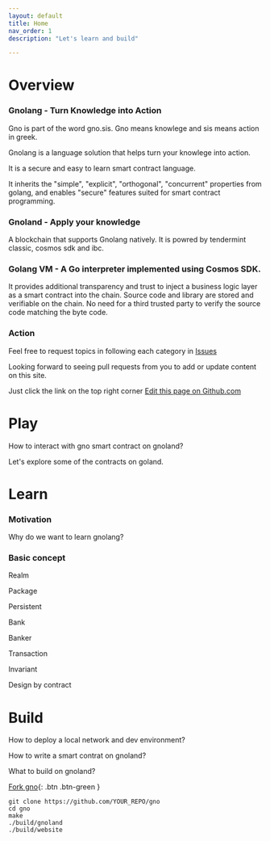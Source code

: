 ```yaml
---
layout: default
title: Home
nav_order: 1
description: "Let's learn and build"

---
```




# Overview


### Gnolang - Turn Knowledge into Action

Gno is part of the word gno.sis. Gno means knowlege and sis means action in greek. 

Gnolang is a language solution that helps turn your knowlege into action. 

It is a secure and easy to learn smart contract language.

It inherits the "simple", "explicit", "orthogonal", "concurrent" properties from golang, and enables "secure" features suited for smart contract programming. 

### Gnoland - Apply your knowledge 

A blockchain that supports Gnolang natively. It is powred by tendermint classic, cosmos sdk and ibc. 

### Golang VM - A Go interpreter implemented using Cosmos SDK.

It provides additional transparency and trust to inject a business logic layer as a smart contract into the chain. Source code and library are stored and verifiable on the chain. No need for a third trusted party to verify the source code matching the byte code. 




### Action

Feel free to request topics in following each category in
[Issues](https://github.com/piux2/learn_gno/issues)

Looking forward to seeing pull requests from you to add or update content on this site. 

Just click the link on the top right corner
[Edit this page on Github.com](https://github.com/piux2/learn_gno/tree/gh-pages/index.md)


# Play

How to interact with gno smart contract on gnoland? 

Let's explore some of the contracts on goland.



# Learn

### Motivation

Why do we want to learn gnolang?



### Basic concept

Realm

Package

Persistent

Bank

Banker

Transaction

Invariant

Design by contract

# Build 

How to deploy a local network and dev environment?

How to write a smart contrat on gnoland?

What to build on gnoland?








[Fork gno](https://github.com/gnolang/gno/fork){: .btn .btn-green }

    git clone https://github.com/YOUR_REPO/gno
    cd gno
    make
    ./build/gnoland
    ./build/website
    
    

